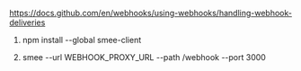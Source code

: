 https://docs.github.com/en/webhooks/using-webhooks/handling-webhook-deliveries



1. npm install --global smee-client

2. smee --url WEBHOOK_PROXY_URL --path /webhook --port 3000

